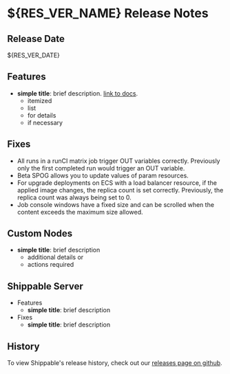# ${RES_VER_NAME} Release Notes

## Release Date
${RES_VER_DATE}

## Features
  - **simple title**: brief description. [link to docs](#).
      - itemized
      - list
      - for details
      - if necessary

## Fixes
  - All runs in a runCI matrix job trigger OUT variables correctly. Previously only the first completed run would trigger an OUT variable.
  - Beta SPOG allows you to update values of param resources.
  - For upgrade deployments on ECS with a load balancer resource, if the applied image changes, the replica count is set correctly. Previously, the replica count was always being set to 0.
  - Job console windows have a fixed size and can be scrolled when the content exceeds the maximum size allowed. 
 
  
## Custom Nodes
  - **simple title**: brief description
      - additional details or
      - actions required

## Shippable Server

  - Features
      - **simple title**: brief description
  - Fixes
      - **simple title**: brief description

## History

To view Shippable's release history, check out our [releases page on github](https://github.com/Shippable/admiral/releases).
